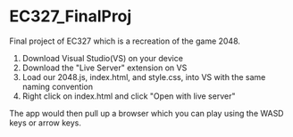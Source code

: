 # EC327_FinalProj
Final project of EC327 which is a recreation of the game 2048.

1. Download Visual Studio(VS) on your device
2. Download the "Live Server" extension on VS
3. Load our 2048.js, index.html, and style.css, into VS with the same naming convention
4. Right click on index.html and click "Open with live server"

The app would then pull up a browser which you can play using the WASD keys or arrow keys.
